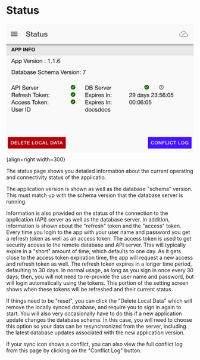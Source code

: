 # Status

![](../assets/status.png){align=right width=300}

The status page shows you detailed information about the current operating and connectivity status of the applicatio.

The application version is shown as well as the database "schema" version. This must match up with the schema version that the database server is running. 

Information is also provided on the status of the connection to the application (API) server as well as the database server. In addition, information is shown about the "refresh" token and the "access" token. Every time you login to the app with your user name and password you get a refresh token as well as an access token. The access token is used to get security access to the remote database and API server. This will typically expire in a "short" amount of time, which defaults to one day. As it gets close to the access token expiration time, the app will request a new access and refresh token as well. The refresh token expires in a longer time period, defaulting to 30 days. In normal usage, as long as you sign in once every 30 days, then, you will not need to re-provide the user name and password, but will login automatically using the tokens.  This portion of the setting screen shows when these tokens will be refreshed and their current status.

If things need to be "reset", you can click the "Delete Local Data" which will remove the locally synced database, and require you to sign in again to start. You will also very occasionally have to do this if a new application update changes the database schema. In this case, you will need to choose this option so your data can be resynchronized from the server, including the latest database updates associated with the new application version.

If your sync icon shows a conflict, you can also view the full conflict log from this page by clicking on the "Conflict Log" button.

